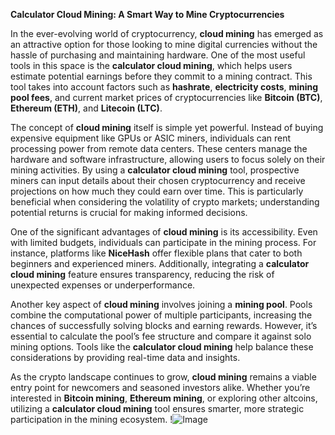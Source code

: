 **Calculator Cloud Mining: A Smart Way to Mine Cryptocurrencies**

In the ever-evolving world of cryptocurrency, **cloud mining** has emerged as an attractive option for those looking to mine digital currencies without the hassle of purchasing and maintaining hardware. One of the most useful tools in this space is the **calculator cloud mining**, which helps users estimate potential earnings before they commit to a mining contract. This tool takes into account factors such as **hashrate**, **electricity costs**, **mining pool fees**, and current market prices of cryptocurrencies like **Bitcoin (BTC)**, **Ethereum (ETH)**, and **Litecoin (LTC)**.

The concept of **cloud mining** itself is simple yet powerful. Instead of buying expensive equipment like GPUs or ASIC miners, individuals can rent processing power from remote data centers. These centers manage the hardware and software infrastructure, allowing users to focus solely on their mining activities. By using a **calculator cloud mining** tool, prospective miners can input details about their chosen cryptocurrency and receive projections on how much they could earn over time. This is particularly beneficial when considering the volatility of crypto markets; understanding potential returns is crucial for making informed decisions.

One of the significant advantages of **cloud mining** is its accessibility. Even with limited budgets, individuals can participate in the mining process. For instance, platforms like **NiceHash** offer flexible plans that cater to both beginners and experienced miners. Additionally, integrating a **calculator cloud mining** feature ensures transparency, reducing the risk of unexpected expenses or underperformance.

Another key aspect of **cloud mining** involves joining a **mining pool**. Pools combine the computational power of multiple participants, increasing the chances of successfully solving blocks and earning rewards. However, it’s essential to calculate the pool’s fee structure and compare it against solo mining options. Tools like the **calculator cloud mining** help balance these considerations by providing real-time data and insights.

As the crypto landscape continues to grow, **cloud mining** remains a viable entry point for newcomers and seasoned investors alike. Whether you’re interested in **Bitcoin mining**, **Ethereum mining**, or exploring other altcoins, utilizing a **calculator cloud mining** tool ensures smarter, more strategic participation in the mining ecosystem. !![Image](https://github.com/user-attachments/assets/3be06921-4469-491d-bd37-5f14c53422b7)